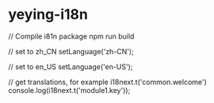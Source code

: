 # yeying-i18n
// Compile i81n package
npm run build

// set to zh_CN
setLanguage('zh-CN');

// set to en_US
setLanguage('en-US');

// get translations, for example i18next.t('common.welcome')
console.log(i18next.t('module1.key')); 
